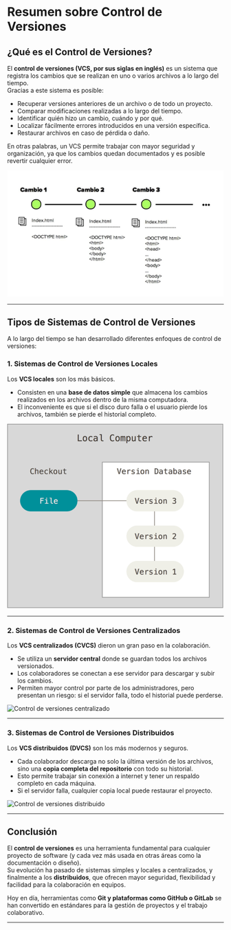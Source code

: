 # Resumen sobre Control de Versiones

## ¿Qué es el Control de Versiones?

El **control de versiones (VCS, por sus siglas en inglés)** es un sistema que registra los cambios que se realizan en uno o varios archivos a lo largo del tiempo.  
Gracias a este sistema es posible:

- Recuperar versiones anteriores de un archivo o de todo un proyecto.
- Comparar modificaciones realizadas a lo largo del tiempo.
- Identificar quién hizo un cambio, cuándo y por qué.
- Localizar fácilmente errores introducidos en una versión específica.
- Restaurar archivos en caso de pérdida o daño.

En otras palabras, un VCS permite trabajar con mayor seguridad y organización, ya que los cambios quedan documentados y es posible revertir cualquier error.

![Ejemplo de control de versiones](img/control1.png)

---

## Tipos de Sistemas de Control de Versiones

A lo largo del tiempo se han desarrollado diferentes enfoques de control de versiones:

### 1. Sistemas de Control de Versiones Locales

Los **VCS locales** son los más básicos.  
- Consisten en una **base de datos simple** que almacena los cambios realizados en los archivos dentro de la misma computadora.  
- El inconveniente es que si el disco duro falla o el usuario pierde los archivos, también se pierde el historial completo.  

![Control de versiones local](img/control2.png)

---

### 2. Sistemas de Control de Versiones Centralizados

Los **VCS centralizados (CVCS)** dieron un gran paso en la colaboración.  
- Se utiliza un **servidor central** donde se guardan todos los archivos versionados.  
- Los colaboradores se conectan a ese servidor para descargar y subir los cambios.  
- Permiten mayor control por parte de los administradores, pero presentan un riesgo: si el servidor falla, todo el historial puede perderse.

![Control de versiones centralizado](img/contro3.jpg)

---

### 3. Sistemas de Control de Versiones Distribuidos

Los **VCS distribuidos (DVCS)** son los más modernos y seguros.  
- Cada colaborador descarga no solo la última versión de los archivos, sino una **copia completa del repositorio** con todo su historial.  
- Esto permite trabajar sin conexión a internet y tener un respaldo completo en cada máquina.  
- Si el servidor falla, cualquier copia local puede restaurar el proyecto.  

![Control de versiones distribuido](img/control4.jpg)

---

## Conclusión

El **control de versiones** es una herramienta fundamental para cualquier proyecto de software (y cada vez más usada en otras áreas como la documentación o diseño).  
Su evolución ha pasado de sistemas simples y locales a centralizados, y finalmente a los **distribuidos**, que ofrecen mayor seguridad, flexibilidad y facilidad para la colaboración en equipos.  

Hoy en día, herramientas como **Git y plataformas como GitHub o GitLab** se han convertido en estándares para la gestión de proyectos y el trabajo colaborativo.

---

